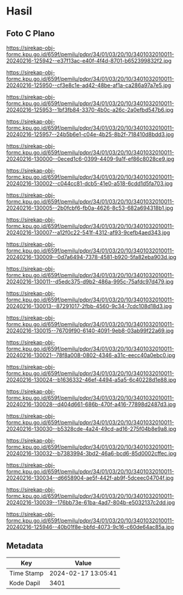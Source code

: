 # Hasil

## Foto C Plano

https://sirekap-obj-formc.kpu.go.id/659f/pemilu/pdpr/34/01/03/20/10/3401032010011-20240216-125942--e37f13ac-e40f-4f4d-8701-b652399832f2.jpg

https://sirekap-obj-formc.kpu.go.id/659f/pemilu/pdpr/34/01/03/20/10/3401032010011-20240216-125950--cf3e8c1e-ad42-48be-af1a-ca286a97a7e5.jpg

https://sirekap-obj-formc.kpu.go.id/659f/pemilu/pdpr/34/01/03/20/10/3401032010011-20240216-125953--1bf3fb84-3370-4b0c-a26c-2a0efbd547b6.jpg

https://sirekap-obj-formc.kpu.go.id/659f/pemilu/pdpr/34/01/03/20/10/3401032010011-20240216-125957--24b5b6e1-c04e-4b25-8b2f-718410d8bdd3.jpg

https://sirekap-obj-formc.kpu.go.id/659f/pemilu/pdpr/34/01/03/20/10/3401032010011-20240216-130000--0eced1c6-0399-4409-9a1f-ef86c8028ce9.jpg

https://sirekap-obj-formc.kpu.go.id/659f/pemilu/pdpr/34/01/03/20/10/3401032010011-20240216-130002--c044cc81-dcb5-41e0-a518-6cdd1d5fa703.jpg

https://sirekap-obj-formc.kpu.go.id/659f/pemilu/pdpr/34/01/03/20/10/3401032010011-20240216-130005--2b0fcbf6-fb0a-4626-8c53-682a694318b1.jpg

https://sirekap-obj-formc.kpu.go.id/659f/pemilu/pdpr/34/01/03/20/10/3401032010011-20240216-130007--a12f0c22-541f-4312-af93-9cefb4aed343.jpg

https://sirekap-obj-formc.kpu.go.id/659f/pemilu/pdpr/34/01/03/20/10/3401032010011-20240216-130009--0d7a6494-7378-4581-b920-5fa82eba903d.jpg

https://sirekap-obj-formc.kpu.go.id/659f/pemilu/pdpr/34/01/03/20/10/3401032010011-20240216-130011--d5edc375-d9b2-486a-995c-75afdc97d479.jpg

https://sirekap-obj-formc.kpu.go.id/659f/pemilu/pdpr/34/01/03/20/10/3401032010011-20240216-130013--87291017-2fbb-4560-9c34-7cdc108d18d3.jpg

https://sirekap-obj-formc.kpu.go.id/659f/pemilu/pdpr/34/01/03/20/10/3401032010011-20240216-130015--76709f90-6140-4091-9eb8-03ab99f22a69.jpg

https://sirekap-obj-formc.kpu.go.id/659f/pemilu/pdpr/34/01/03/20/10/3401032010011-20240216-130021--78f8a008-0802-4346-a31c-eecc40a0ebc0.jpg

https://sirekap-obj-formc.kpu.go.id/659f/pemilu/pdpr/34/01/03/20/10/3401032010011-20240216-130024--b1636332-46ef-4494-a5a5-6c40228d1e88.jpg

https://sirekap-obj-formc.kpu.go.id/659f/pemilu/pdpr/34/01/03/20/10/3401032010011-20240216-130028--d404d661-686b-470f-a416-77898d2487d3.jpg

https://sirekap-obj-formc.kpu.go.id/659f/pemilu/pdpr/34/01/03/20/10/3401032010011-20240216-130030--b5328cde-4a24-49cd-ad16-275f04b8e9a8.jpg

https://sirekap-obj-formc.kpu.go.id/659f/pemilu/pdpr/34/01/03/20/10/3401032010011-20240216-130032--b7383994-3bd2-46a6-bcd6-85d0002cffec.jpg

https://sirekap-obj-formc.kpu.go.id/659f/pemilu/pdpr/34/01/03/20/10/3401032010011-20240216-130034--d6658904-ae5f-442f-ab9f-5dceec04704f.jpg

https://sirekap-obj-formc.kpu.go.id/659f/pemilu/pdpr/34/01/03/20/10/3401032010011-20240216-130039--176bb73e-61ba-4ad7-804b-e5032137c2dd.jpg

https://sirekap-obj-formc.kpu.go.id/659f/pemilu/pdpr/34/01/03/20/10/3401032010011-20240216-125946--40b01f8e-bbfd-4073-9c16-c60de64ac85a.jpg


## Metadata

| Key        | Value               |
| ---------- | ------------------- |
| Time Stamp | 2024-02-17 13:05:41 |
| Kode Dapil | 3401                |



